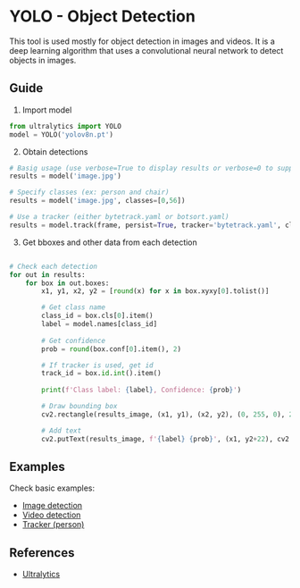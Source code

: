 # YOLO - Object Detection

This tool is used mostly for object detection in images and videos. It is a deep learning algorithm that uses a convolutional neural network to detect objects in images. 

## Guide
1. Import model

```python
from ultralytics import YOLO
model = YOLO('yolov8n.pt')
```

2. Obtain detections

```python   
# Basig usage (use verbose=True to display results or verbose=0 to suppress)
results = model('image.jpg')

# Specify classes (ex: person and chair)
results = model('image.jpg', classes=[0,56])

# Use a tracker (either bytetrack.yaml or botsort.yaml)
results = model.track(frame, persist=True, tracker='bytetrack.yaml', classes=0)

```

3. Get bboxes and other data from each detection

```python

# Check each detection 
for out in results:
    for box in out.boxes:
        x1, y1, x2, y2 = [round(x) for x in box.xyxy[0].tolist()]

        # Get class name
        class_id = box.cls[0].item()
        label = model.names[class_id]
        
        # Get confidence
        prob = round(box.conf[0].item(), 2)

        # If tracker is used, get id
        track_id = box.id.int().item()
        
        print(f'Class label: {label}, Confidence: {prob}')

        # Draw bounding box
        cv2.rectangle(results_image, (x1, y1), (x2, y2), (0, 255, 0), 2)

        # Add text
        cv2.putText(results_image, f'{label} {prob}', (x1, y2+22), cv2.FONT_HERSHEY_SIMPLEX, 0.9, (0, 255, 0), 2)
```

## Examples
Check basic examples:
- [Image detection](Yolov8-On_Image.py)
- [Video detection](Yolov8-On_Video.py)
- [Tracker (person)](Yolov8-Tracker.py)

## References
- [Ultralytics](https://docs.ultralytics.com/models/)